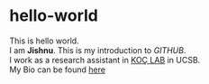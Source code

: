 # hello-world
This is hello world.   
I am **Jishnu**. This is my introduction to *GITHUB*.  
I work as a research assistant in [KOÇ LAB][1] in UCSB.  
My Bio can be found [here][2]


[1]:http://koclab.cs.ucsb.edu
[2]:http://koclab.cs.ucsb.edu/people.html#dantu

